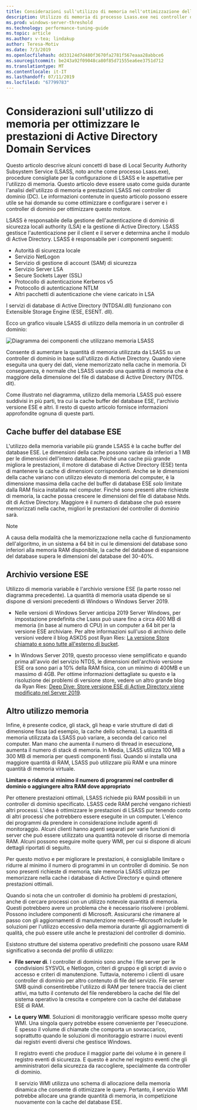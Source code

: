 ```yaml
---
title: Considerazioni sull'utilizzo di memoria nell'ottimizzazione delle prestazioni di Active Directory Domain Services
description: Utilizzo di memoria di processo Lsass.exe nei controller di dominio che eseguono Windows Server 2012 R2, 2016 e 2019.
ms.prod: windows-server-threshold
ms.technology: performance-tuning-guide
ms.topic: article
ms.author: v-tea; lindakup
author: Teresa-Motiv
ms.date: 7/3/2019
ms.openlocfilehash: dd33124d7d480f3670fa2781f567eaaa28abbce6
ms.sourcegitcommit: be243a92f09048ca80f85d71555ea6ee3751d712
ms.translationtype: MT
ms.contentlocale: it-IT
ms.lasthandoff: 07/11/2019
ms.locfileid: "67799783"
---
```

# <a name="memory-usage-considerations-for-ad-ds-performance-tuning"></a>Considerazioni sull'utilizzo di memoria per ottimizzare le prestazioni di Active Directory Domain Services

Questo articolo descrive alcuni concetti di base di Local Security Authority Subsystem Service (LSASS, noto anche come processo Lsass.exe), procedure consigliate per la configurazione di LSASS e le aspettative per l'utilizzo di memoria. Questo articolo deve essere usato come guida durante l'analisi dell'utilizzo di memoria e prestazioni LSASS nei controller di dominio (DC). Le informazioni contenute in questo articolo possono essere utile se hai domande su come ottimizzare e configurare i server e i controller di dominio per ottimizzare questo motore.  

LSASS è responsabile della gestione dell'autenticazione di dominio di sicurezza locali authority (LSA) e la gestione di Active Directory. LSASS gestisce l'autenticazione per il client e il server e determina anche il modulo di Active Directory. LSASS è responsabile per i componenti seguenti:  

- Autorità di sicurezza locale
- Servizio NetLogon
- Servizio di gestione di account (SAM) di sicurezza
- Servizio Server LSA
- Secure Sockets Layer (SSL)
- Protocollo di autenticazione Kerberos v5
- Protocollo di autenticazione NTLM
- Altri pacchetti di autenticazione che viene caricato in LSA

I servizi di database di Active Directory (NTDSAI.dll) funzionano con Extensible Storage Engine (ESE, ESENT. dll).

Ecco un grafico visuale LSASS di utilizzo della memoria in un controller di dominio:

![Diagramma dei componenti che utilizzano memoria LSASS](media/domain-controller-lsass-memory-usage.png)  

Consente di aumentare la quantità di memoria utilizzata da LSASS su un controller di dominio in base sull'utilizzo di Active Directory. Quando viene eseguita una query dei dati, viene memorizzato nella cache in memoria. Di conseguenza, è normale che LSASS usando una quantità di memoria che è maggiore della dimensione del file di database di Active Directory (NTDS. dit).

Come illustrato nel diagramma, utilizzo della memoria LSASS può essere suddivisi in più parti, tra cui la cache buffer del database ESE, l'archivio versione ESE e altri. Il resto di questo articolo fornisce informazioni approfondite ognuna di queste parti.

## <a name="ese-database-buffer-cache"></a>Cache buffer del database ESE  
L'utilizzo della memoria variabile più grande LSASS è la cache buffer del database ESE. Le dimensioni della cache possono variare da inferiori a 1 MB per le dimensioni dell'intero database. Poiché una cache più grande migliora le prestazioni, il motore di database di Active Directory (ESE) tenta di mantenere la cache di dimensioni corrispondenti. Anche se le dimensioni della cache variano con utilizzo elevato di memoria del computer, è la dimensione massima della cache del buffer di database ESE *solo* limitate dalla RAM fisica installata nel computer. Finché sono presenti altre richieste di memoria, la cache possa crescere le dimensioni del file di database Ntds. dit di Active Directory. Maggiore è il numero di database che può essere memorizzati nella cache, migliori le prestazioni del controller di dominio sarà.  
  
> [!NOTE]
> A causa della modalità che la memorizzazione nella cache di funzionamento dell'algoritmo, in un sistema a 64 bit in cui le dimensioni del database sono inferiori alla memoria RAM disponibile, la cache del database di espansione del database supera le dimensioni del database del 30-40%.

## <a name="ese-version-store"></a>Archivio versione ESE

Utilizzo di memoria variabile è l'archivio versione ESE (la parte rosso nel diagramma precedente). La quantità di memoria usata dipende se si dispone di versioni precedenti di Windows o Windows Server 2019.

- Nelle versioni di Windows Server anticipa 2019 Server Windows, per impostazione predefinita che Lsass può usare fino a circa 400 MB di memoria (in base al numero di CPU) in un computer a 64 bit per la versione ESE archiviare. Per altre informazioni sull'uso di archivio delle versioni vedere il blog ASKDS post Ryan Ries: [La versione Store chiamato e sono tutte all'esterno di bucket](https://techcommunity.microsoft.com/t5/Ask-the-Directory-Services-Team/The-Version-Store-Called-and-They-8217-re-All-Out-of-Buckets/ba-p/400415).

- In Windows Server 2019, questo processo viene semplificato e quando prima all'avvio del servizio NTDS, le dimensioni dell'archivio versione ESE ora sono pari a 10% della RAM fisica, con un minimo di 400MB e un massimo di 4GB. Per ottime informazioni dettagliate su questo e la risoluzione dei problemi di versione store, vedere un altro grande blog da Ryan Ries: [Deep Dive: Store versione ESE di Active Directory viene modificato nel Server 2019](https://techcommunity.microsoft.com/t5/Ask-the-Directory-Services-Team/Deep-Dive-Active-Directory-ESE-Version-Store-Changes-in-Server/ba-p/400510).

## <a name="other-memory-use"></a>Altro utilizzo memoria

Infine, è presente codice, gli stack, gli heap e varie strutture di dati di dimensione fissa (ad esempio, la cache dello schema). La quantità di memoria utilizzata da LSASS può variare, a seconda del carico nel computer. Man mano che aumenta il numero di thread in esecuzione, aumenta il numero di stack di memoria. In Media, LSASS utilizza 100 MB a 300 MB di memoria per questi componenti fissi. Quando si installa una maggiore quantità di RAM, LSASS può utilizzare più RAM e una minore quantità di memoria virtuale.

**Limitare o ridurre al minimo il numero di programmi nel controller di dominio o aggiungere altra RAM dove appropriato**

Per ottenere prestazioni ottimali, LSASS richiede più RAM possibili in un controller di dominio specificato. LSASS cede RAM perché vengano richiesti altri processi. L'idea è ottimizzare le prestazioni di LSASS pur tenendo conto di altri processi che potrebbero essere eseguite in un computer. L'elenco dei programmi da prendere in considerazione include agenti di monitoraggio. Alcuni clienti hanno agenti separati per varie funzioni di server che può essere utilizzato una quantità notevole di risorse di memoria RAM. Alcuni possono eseguire molte query WMI, per cui si dispone di alcuni dettagli riportati di seguito.

Per questo motivo e per migliorare le prestazioni, è consigliabile limitare o ridurre al minimo il numero di programmi in un controller di dominio. Se non sono presenti richieste di memoria, tale memoria LSASS utilizza per memorizzare nella cache i database di Active Directory e quindi ottenere prestazioni ottimali.

Quando si nota che un controller di dominio ha problemi di prestazioni, anche di cercare processi con un utilizzo notevole quantità di memoria. Questi potrebbero avere un problema che è necessario risolvere i problemi. Possono includere componenti di Microsoft. Assicurarsi che rimanere al passo con gli aggiornamenti di manutenzione recenti&mdash;Microsoft include le soluzioni per l'utilizzo eccessivo della memoria durante gli aggiornamenti di qualità, che può essere utile anche le prestazioni del controller di dominio.

Esistono strutture del sistema operativo predefiniti che possono usare RAM significativo a seconda del profilo di utilizzo:

- **File server di**. I controller di dominio sono anche i file server per le condivisioni SYSVOL e Netlogon, criteri di gruppo e gli script di avvio o accesso e criteri di manutenzione.
  Tuttavia, noteremo i clienti di usare controller di dominio per altro contenuto di file del servizio. File server SMB quindi consentirebbe l'utilizzo di RAM per tenere traccia dei client attivi, ma tutto il contenuto del file renderebbero la cache del file del sistema operativo la crescita e competere con la cache del database ESE di RAM.  

- **Le query WMI**. Soluzioni di monitoraggio verificare spesso molte query WMI. Una singola query potrebbe essere conveniente per l'esecuzione. È spesso il volume di chiamate che comporta un sovraccarico, soprattutto quando le soluzioni di monitoraggio estrarre i nuovi eventi dai registri eventi diversi che gestisce Windows.  

  Il registro eventi che produce il maggior parte dei volume è in genere il registro eventi di sicurezza. E questo è anche nel registro eventi che gli amministratori della sicurezza da raccogliere, specialmente da controller di dominio.  

  Il servizio WMI utilizza uno schema di allocazione della memoria dinamica che consente di ottimizzare le query. Pertanto, il servizio WMI potrebbe allocare una grande quantità di memoria, in competizione nuovamente con la cache del database ESE.  
